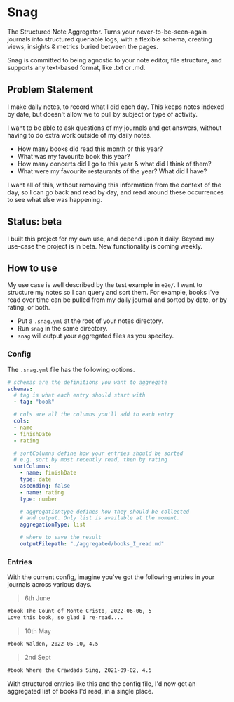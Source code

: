 # Snag

The Structured Note Aggregator. Turns your never-to-be-seen-again journals into structured queriable logs, with a flexible schema, creating views, insights & metrics buried between the pages.

Snag is committed to being agnostic to your note editor, file structure, and supports any text-based format, like .txt or .md.

## Problem Statement
I make daily notes, to record what I did each day.
This keeps notes indexed by date, but doesn't allow we to pull by subject or type of activity.

I want to be able to ask questions of my journals and get answers, without having to do extra work outside of my daily notes.

- How many books did read this month or this year?
- What was my favourite book this year?
- How many concerts did I go to this year & what did I think of them?
- What were my favourite restaurants of the year? What did I have?

I want all of this, without removing this information from the context of the day, so I can go back and read by day, and read around these occurrences to see what else was happening.

## Status: beta

I built this project for my own use, and depend upon it daily. Beyond my use-case the project is in beta.
New functionality is coming weekly.

## How to use
My use case is well described by the test example in `e2e/`. I want to structure my notes so I can query and sort them.
For example, books I've read over time can be pulled from my daily journal and sorted by date, or by rating, or both.

- Put a `.snag.yml` at the root of your notes directory.
- Run `snag` in the same directory.
- `snag` will output your aggregated files as you specifcy.

### Config
The `.snag.yml` file has the following options.

```yml
# schemas are the definitions you want to aggregate
schemas:
  # tag is what each entry should start with
  - tag: "book"

  # cols are all the columns you'll add to each entry
  cols:
  - name
  - finishDate
  - rating

  # sortColumns define how your entries should be sorted
  # e.g. sort by most recently read, then by rating
  sortColumns:
    - name: finishDate
    type: date
    ascending: false
    - name: rating
    type: number

    # aggregationtype defines how they should be collected
    # and output. Only list is available at the moment.
    aggregationType: list

    # where to save the result
    outputFilepath: "./aggregated/books_I_read.md"
```

### Entries
With the current config, imagine you've got the following entries in your journals across various days.

> 6th June
```md
#book The Count of Monte Cristo, 2022-06-06, 5
Love this book, so glad I re-read....
```

> 10th May
```md
#book Walden, 2022-05-10, 4.5
```

> 2nd Sept
```md
#book Where the Crawdads Sing, 2021-09-02, 4.5
```


With structured entries like this and the config file, I'd now get an aggregated list of books I'd read, in a single place.

